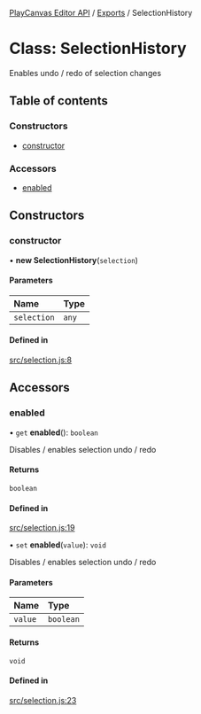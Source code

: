 [PlayCanvas Editor API](../docs/md/README.md) / [Exports](../modules.md) / SelectionHistory

# Class: SelectionHistory

Enables undo / redo of selection changes

## Table of contents

### Constructors

- [constructor](SelectionHistory.md#constructor)

### Accessors

- [enabled](SelectionHistory.md#enabled)

## Constructors

### constructor

• **new SelectionHistory**(`selection`)

#### Parameters

| Name | Type |
| :------ | :------ |
| `selection` | `any` |

#### Defined in

[src/selection.js:8](https://github.com/playcanvas/editor-api/blob/81ce39f/src/selection.js#L8)

## Accessors

### enabled

• `get` **enabled**(): `boolean`

Disables / enables selection undo / redo

#### Returns

`boolean`

#### Defined in

[src/selection.js:19](https://github.com/playcanvas/editor-api/blob/81ce39f/src/selection.js#L19)

• `set` **enabled**(`value`): `void`

Disables / enables selection undo / redo

#### Parameters

| Name | Type |
| :------ | :------ |
| `value` | `boolean` |

#### Returns

`void`

#### Defined in

[src/selection.js:23](https://github.com/playcanvas/editor-api/blob/81ce39f/src/selection.js#L23)
